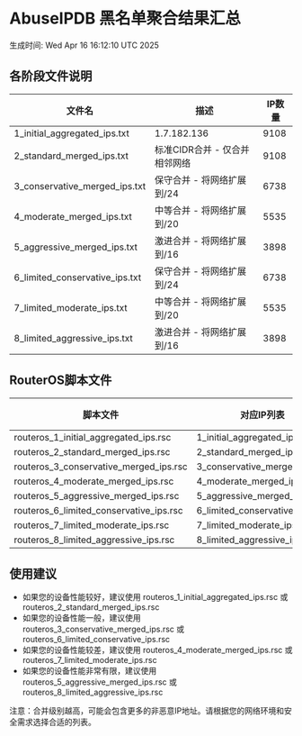 # AbuseIPDB 黑名单聚合结果汇总
生成时间: Wed Apr 16 16:12:10 UTC 2025

## 各阶段文件说明

| 文件名 | 描述 | IP数量 |
|--------|------|--------|
| 1_initial_aggregated_ips.txt | 1.7.182.136 | 9108 |
| 2_standard_merged_ips.txt | 标准CIDR合并 - 仅合并相邻网络 | 9108 |
| 3_conservative_merged_ips.txt | 保守合并 - 将网络扩展到/24 | 6738 |
| 4_moderate_merged_ips.txt | 中等合并 - 将网络扩展到/20 | 5535 |
| 5_aggressive_merged_ips.txt | 激进合并 - 将网络扩展到/16 | 3898 |
| 6_limited_conservative_ips.txt | 保守合并 - 将网络扩展到/24 | 6738 |
| 7_limited_moderate_ips.txt | 中等合并 - 将网络扩展到/20 | 5535 |
| 8_limited_aggressive_ips.txt | 激进合并 - 将网络扩展到/16 | 3898 |

## RouterOS脚本文件

| 脚本文件 | 对应IP列表 | IP数量 |
|----------|------------|--------|
| routeros_1_initial_aggregated_ips.rsc | 1_initial_aggregated_ips.txt | 9108 |
| routeros_2_standard_merged_ips.rsc | 2_standard_merged_ips.txt | 9108 |
| routeros_3_conservative_merged_ips.rsc | 3_conservative_merged_ips.txt | 6738 |
| routeros_4_moderate_merged_ips.rsc | 4_moderate_merged_ips.txt | 5535 |
| routeros_5_aggressive_merged_ips.rsc | 5_aggressive_merged_ips.txt | 3898 |
| routeros_6_limited_conservative_ips.rsc | 6_limited_conservative_ips.txt | 6738 |
| routeros_7_limited_moderate_ips.rsc | 7_limited_moderate_ips.txt | 5535 |
| routeros_8_limited_aggressive_ips.rsc | 8_limited_aggressive_ips.txt | 3898 |

## 使用建议

- 如果您的设备性能较好，建议使用 routeros_1_initial_aggregated_ips.rsc 或 routeros_2_standard_merged_ips.rsc
- 如果您的设备性能一般，建议使用 routeros_3_conservative_merged_ips.rsc 或 routeros_6_limited_conservative_ips.rsc
- 如果您的设备性能较差，建议使用 routeros_4_moderate_merged_ips.rsc 或 routeros_7_limited_moderate_ips.rsc
- 如果您的设备性能非常有限，建议使用 routeros_5_aggressive_merged_ips.rsc 或 routeros_8_limited_aggressive_ips.rsc

注意：合并级别越高，可能会包含更多的非恶意IP地址。请根据您的网络环境和安全需求选择合适的列表。
